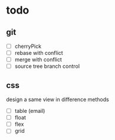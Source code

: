# todo

## git
- [ ] cherryPick
- [ ] rebase with conflict
- [ ] merge with conflict
- [ ] source tree branch control

## css
design a same view in difference methods
- [ ] table (email)
- [ ] float
- [ ] flex
- [ ] grid
